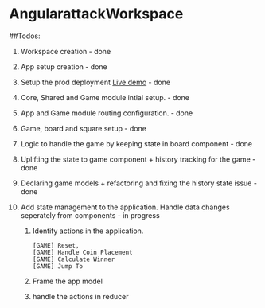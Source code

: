 # AngularattackWorkspace

##Todos:
1. Workspace creation - done
2. App setup creation - done
3. Setup the prod deployment [Live demo](https://mohanramphp.github.io/angularattack-workspace/) - done
4. Core, Shared and Game module intial setup. - done
5. App and Game module routing configuration. - done
6. Game, board and square setup - done
7. Logic to handle the game by keeping state in board component - done
8. Uplifting the state to game component + history tracking for the game - done
9. Declaring game models + refactoring and fixing the history state issue - done
10. Add state management to the application. Handle data changes seperately from components - in progress

    1. Identify actions in the application.
        ```
        [GAME] Reset,
        [GAME] Handle Coin Placement
        [GAME] Calculate Winner
        [GAME] Jump To
        ```

    2. Frame the app model
    3. handle the actions in reducer
